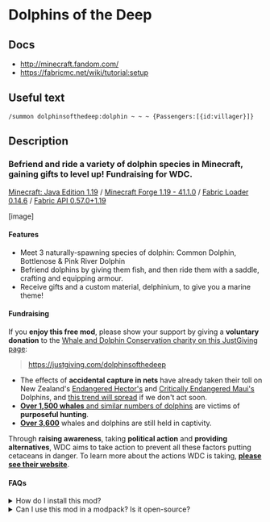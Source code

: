 # Dolphins of the Deep
## Docs
* http://minecraft.fandom.com/
* https://fabricmc.net/wiki/tutorial:setup

## Useful text
```plaintext
/summon dolphinsofthedeep:dolphin ~ ~ ~ {Passengers:[{id:villager}]}
```

## Description
### **Befriend and ride** a variety of dolphin species in Minecraft, gaining gifts to level up! **Fundraising** for WDC.
[Minecraft: Java Edition 1.19](https://www.minecraft.net/en-us/store/minecraft-java-bedrock-edition-pc) / [Minecraft Forge 1.19 - 41.1.0](https://files.minecraftforge.net/net/minecraftforge/forge/index_1.19.html) / [Fabric Loader 0.14.6](https://fabricmc.net/use/installer/) / [Fabric API 0.57.0+1.19](https://www.curseforge.com/minecraft/mc-mods/fabric-api/files/3936024)

[image]
#### Features
* Meet 3 naturally-spawning species of dolphin: Common Dolphin, Bottlenose & Pink River Dolphin
* Befriend dolphins by giving them fish, and then ride them with a saddle, crafting and equipping armour.
* Receive gifts and a custom material, delphinium, to give you a marine theme!

#### Fundraising
If you **enjoy this free mod**, please show your support by giving a **voluntary donation** to the [Whale and Dolphin Conservation charity on this JustGiving page](https://justgiving.com/dolphinsofthedeep):

> <https://justgiving.com/dolphinsofthedeep>

* The effects of **accidental capture in nets** have already taken their toll on New Zealand's [Endangered Hector's](https://www.iucnredlist.org/species/4162/44199757) and [Critically Endangered Maui's](https://www.iucnredlist.org/species/39427/44200192) Dolphins, and [this trend will spread](https://www.iucnredlist.org/species/134817215/195828797#threats) if we don't act soon. 
* [**Over 1,500 whales** and similar numbers of dolphins](https://uk.whales.org/our-4-goals/) are victims of **purposeful hunting**.
* [**Over 3,600**](https://uk.whales.org/our-4-goals/) whales and dolphins are still held in captivity. 

Through **raising awareness**, taking **political action** and **providing alternatives**, WDC aims to take action to prevent all these factors putting cetaceans in danger. To learn more about the actions WDC is taking, **[please see their website](https://uk.whales.org/our-4-goals/)**.

#### FAQs
<details>
<summary>
How do I install this mod?
</summary>

* Close the Minecraft Launcher.
* Download [Minecraft Forge for 1.19](https://files.minecraftforge.net/net/minecraftforge/forge/index_1.19.html) (Recommended Version) and double-click on the downloaded file.
  * Click "Install for client"
* Download and install [Fabric Loader](https://fabricmc.net/use/installer/) the same way.
  * Select "Minecraft Version: 1.19" and "Launcher Version: 0.14.6".
* Open the Minecraft Launcher, and under *Installations* click the folder icon next to `fabric-loader-1.19`.
  * Your file viewer should open.
  * Open the `mods` folder.
  * Empty this folder, and then download and move these JAR files into it:
    * [Fabric API 0.57.0+1.19](https://www.curseforge.com/minecraft/mc-mods/fabric-api/files/3851965)
    * [Dolphins of the Deep 1.0.0](https://www.curseforge.com/minecraft/mc-mods/dolphinsofthedeep/files/)
  * Go back to the *Play* tab, change the version to `fabric-loader-1.19`, and click *Play*!

If the game crashes or you notice a bug, please report it under the `Issues` tab.

</details>
<details>
<summary>
Can I use this mod in a modpack? Is it open-source?
</summary>

The [license](https://github.com/WebCoder49/dolphinsofthedeep/blob/main/LICENSE) of this mod allows you to copy and distribute it and its source code, as long as you don't sell it as:
* You don't **sell** the software as a whole or sell substantial portions of it,
* You include the fundraising link **visible to users** in any uses of it (this includes modpacks), and
* You include the copyright and permission notice from the license.

Please refer to [the full license](https://github.com/WebCoder49/dolphinsofthedeep/blob/main/LICENSE).

</details>